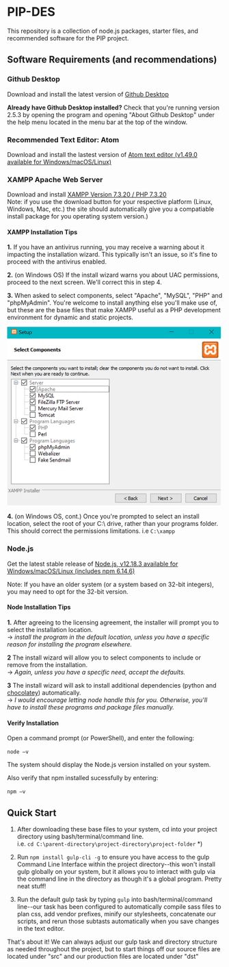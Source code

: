 # PIP-DES

This repository is a collection of node.js packages, starter files, and recommended software for the PIP project. 

## Software Requirements (and recommendations)

### Github Desktop
Download and install the latest version of <a href="https://desktop.github.com/">Github Desktop</a>

**Already have Github Desktop installed?** Check that you're running version 2.5.3 by opening the program and opening "About Github Desktop" under the help menu located in the menu bar at the top of the window. 

### Recommended Text Editor: Atom 
Download and install the lastest version of <a href="https://atom.io/" target="_blank"> Atom text editor (v1.49.0 available for Windows/macOS/Linux)</a>

### XAMPP Apache Web Server
Download and install <a href="https://www.apachefriends.org/download.html"> XAMPP Version 7.3.20 / PHP 7.3.20 </a> <br> Note: if you use the download button for your respective platform (Linux, Windows, Mac, etc.) the site should automatically give you a compatiable install package for you operating system version.)

#### XAMPP Installation Tips

**1.** If you have an antivirus running, you may receive a warning about it impacting the installation wizard. This typically isn't an issue, so it's fine to proceed with the antivirus enabled. 

**2.** (on Windows OS) If the install wizard warns you about UAC permissions, proceed to the next screen. We'll correct this in step 4.

**3.** When asked to select components, select "Apache", "MySQL", "PHP" and "phpMyAdmin". You're welcome to install anything else you'll make use of, but these are the base files that make XAMPP useful as a PHP development environment for dynamic and static projects. 

![xampp components to install](https://raw.githubusercontent.com/kfickle/images/34536f1bbf01ae2ea4d17a0d3634cd9df55b3514/xampp-components.PNG)

**4.** (on Windows OS, cont.) Once you're prompted to select an install location, select the root of your C:\ drive, rather than your programs folder. This should correct the permissions limitations. i.e ```C:\xampp```

### Node.js
Get the latest stable release of <a href="https://nodejs.org/en/download/" target="_blank">Node.js, v12.18.3 available for Windows/macOS/Linux (includes npm 6.14.6) </a>

Note: If you have an older system (or a system based on 32-bit integers), you may need to opt for the 32-bit version.

#### Node Installation Tips

**1.** After agreeing to the licensing agreement, the installer will prompt you to select the installation location. 
 <br> -> *install the program in the default location, unless you have a specific reason for installing the program elsewhere.*

**2** The install wizard will allow you to select components to include or remove from the installation. 
  <br> -> *Again, unless you have a specific need, accept the defaults.*

**3** The install wizard will ask to install additional dependencies (python and <a href="https://chocolatey.org/packages/nodejs">chocolatey</a>) automatically.
 <br>  -> *I would encourage letting node handle this for you. Otherwise, you'll have to install these programs and package files manually.*


#### Verify Installation
Open a command prompt (or PowerShell), and enter the following:

```node –v```

The system should display the Node.js version installed on your system. 

Also verify that npm installed sucessfully by entering:

```npm –v```

## Quick Start

1. After downloading these base files to your system, cd into your project directory using bash/terminal/command line. <br> i.e. ``` cd C:\parent-directory\project-directory\project-folder ``` *)

2. Run ```npm install gulp-cli -g``` to ensure you have access to the gulp Command Line Interface within the project directory--this won't install gulp globally on your system, but it allows you to interact with gulp via the command line in the directory as though it's a global program. Pretty neat stuff!

3. Run the default gulp task by typing ```gulp``` into bash/terminal/command line--our task has been configured to automatically compile sass files to plan css, add vendor prefixes, minify our stylesheets, concatenate our scripts, and rerun those subtasts automatically when you save changes in the text editor.


That's about it! We can always adjust our gulp task and directory structure as needed throughout the project, but to start things off our source files are located under "src" and our production files are located under "dst" 


